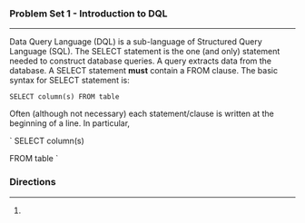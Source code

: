 ### Problem Set 1 - Introduction to DQL 
---

Data Query Language (DQL) is a sub-language of Structured Query Language (SQL).  The SELECT statement is the one (and only) statement needed to construct database queries.  A query extracts data from the database.  A SELECT statement **must** contain a FROM clause.  The basic syntax for SELECT statement is:

`
SELECT column(s)
FROM table
`

Often (although not necessary) each statement/clause is written at the beginning of a line.  In particular, 

` SELECT column(s)

FROM table
`
### Directions 
---

1. 
